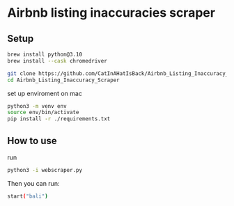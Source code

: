 
# Airbnb listing inaccuracies scraper


## Setup


```bash
brew install python@3.10
brew install --cask chromedriver
```

```bash
git clone https://github.com/CatInAHatIsBack/Airbnb_Listing_Inaccuracy_Scraper.git
cd Airbnb_Listing_Inaccuracy_Scraper
```

set up enviroment on mac
```bash
python3 -m venv env
source env/bin/activate
pip install -r ./requirements.txt
```



## How to use

run
```bash
python3 -i webscraper.py 
```
Then you can run:
```bash
start("bali")
```

